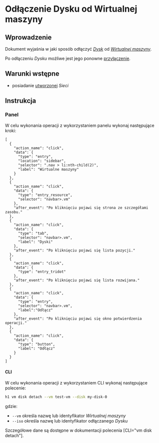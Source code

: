 # Odłączenie Dysku od Wirtualnej maszyny

## Wprowadzenie

Dokument wyjaśnia w jaki sposób odłączyć *[Dysk](/resource/storage/disk.md)* od 
*[Wirtualnej maszyny]((/resource/compute/virtual-machine.md))*.

Po odłączeniu *Dysku* możliwe jest jego ponowne [przyłączenie](./disk-attach.md).

## Warunki wstępne

* posiadanie [utworzonej](/resource/networking/network.md) *Sieci*

## Instrukcja

### Panel

W celu wykonania operacji z wykorzystaniem panelu wykonaj następujące kroki:

```guide
[
  {
    "action_name": "click",
    "data": {
      "type": "entry",
      "location": "sidebar",
      "selector": ".nav > li:nth-child(2)",
      "label": "Wirtualne maszyny"
    }
  },
  {
    "action_name": "click",
    "data": {
      "type": "entry_resource",
      "selector": "navbar>.vm"
    },
    "after_event": "Po kliknięciu pojawi się strona ze szczegółami zasobu."
  },
  {
    "action_name": "click",
    "data": {
      "type": "tab",
      "selector": "navbar>.vm",
      "label": "Dyski"
    },
    "after_event": "Po kliknięciu pojawi się lista pozycji."
  },
  {
    "action_name": "click",
    "data": {
      "type": "entry_tridot"
    },
    "after_event": "Po kliknięciu pojawi się lista rozwijana."
  },
  {
    "action_name": "click",
    "data": {
      "type": "entry",
      "selector": "navbar>.vm",
      "label":"Odłącz"
    },
    "after_event": "Po kliknięciu pojawi się okno potwierdzenia operacji."
  },
  {
    "action_name": "click",
    "data": {
      "type": "button",
      "label": "Odłącz"
    }
  }
]
```

#### CLI

W celu wykonania operacji z wykorzystaniem CLI wykonaj następujące polecenie:

```bash
h1 vm disk detach --vm test-vm --disk my-disk-0
```

gdzie:

 * ```--vm``` określa nazwę lub identyfikator *Wirtualnej maszyny*
 * ```--iso``` określa nazwę lub identyfikator odłączanego *Dysku*
 
Szczegółowe dane są dostępne w dokumentacji polecenia [CLI="vm disk detach"].